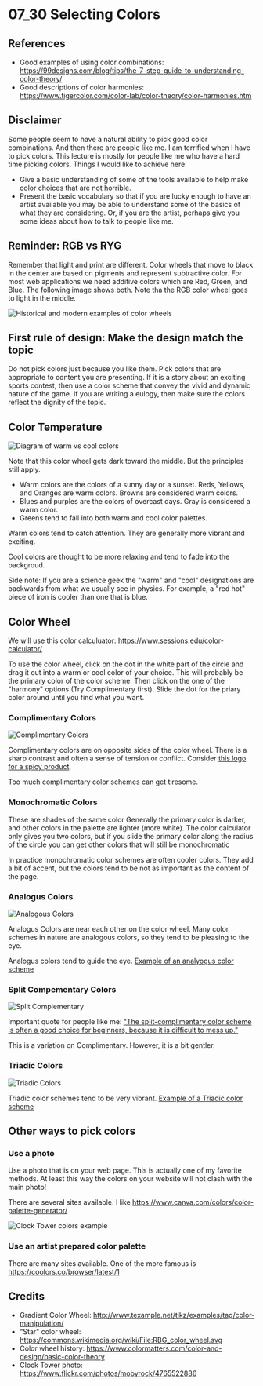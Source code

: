 # 07_30 Selecting Colors

## References

* Good examples of using color combinations: https://99designs.com/blog/tips/the-7-step-guide-to-understanding-color-theory/
* Good descriptions of color harmonies: https://www.tigercolor.com/color-lab/color-theory/color-harmonies.htm

## Disclaimer

Some people seem to have a natural ability to pick good color combinations.  And then there are people like me.  I am terrified when I have to pick colors.  This lecture is mostly for people like me who have a hard time picking colors.  Things I would like to achieve here:

* Give a basic understanding of some of the tools available to help make color choices that are not horrible.
* Present the basic vocabulary so that if you are lucky enough to have an artist available you may be able to understand some of the basics of what they are considering.  Or, if you are the artist, perhaps give you some ideas about how to talk to people like me.

## Reminder: RGB vs RYG

Remember that light and print are different.  Color wheels that move to black in the center are based on pigments and represent subtractive color.  For most web applications we need additive colors which are Red, Green, and Blue.  The following image shows both.  Note tha the RGB color wheel goes to light in the middle. 

![Historical and modern examples of color wheels](images/theory-wheel-history.jpg)

## First rule of design:  Make the design match the topic

Do not pick colors just because you like them.  Pick colors that are appropriate to content you are presenting.  If it is a story about an exciting sports contest, then use a color scheme that convey the vivid and dynamic nature of the game.  If you are writing a eulogy, then make sure the colors reflect the dignity of the topic.

## Color Temperature

![Diagram of warm vs cool colors](images/Warm-cool-Badge.jpg)

Note that this color wheel gets dark toward the middle.  But the principles still apply.

* Warm colors are the colors of a sunny day or a sunset.  Reds, Yellows, and Oranges are warm colors.  Browns are considered warm colors.
* Blues and purples are the colors of overcast days.  Gray is considered a warm color.
* Greens tend to fall into both warm and cool color palettes.

Warm colors tend to catch attention.  They are generally more vibrant and exciting.

Cool colors are thought to be more relaxing and tend to fade into the backgroud.

Side note:  If you are a science geek the "warm" and "cool" designations are backwards from what we usually see in physics.  For example, a "red hot" piece of iron is cooler than one that is blue.

## Color Wheel

We will use this color calculuator: https://www.sessions.edu/color-calculator/

To use the color wheel, click on the dot in the white part of the circle and drag it out into a warm or cool color of your choice.  This will probably be the primary color of the color scheme.  Then click on the one of the "harmony" options (Try Complimentary first). Slide the dot for the priary color around until you find what you want.

### Complimentary Colors

![Complimentary Colors](images/Complementary.gif)

Complimentary colors are on opposite sides of the color wheel.  There is a sharp contrast and often a sense of tension or conflict.  Consider [this logo for a spicy product](https://99designs-blog.imgix.net/blog/wp-content/uploads/2017/02/attachment_77636549-e1487960828594.jpg?auto=format&q=60&fit=max&w=930).

Too much complimentary color schemes can get tiresome.

### Monochromatic Colors

These are shades of the same color Generally the primary color is darker, and other colors in the palette are lighter (more white).  The color calculator only gives you two colors, but if you slide the primary color along the radius of the circle you can get other colors that will still be monochromatic

In practice monochromatic color schemes are often cooler colors.  They add a bit of accent, but the colors tend to be not as important as the content of the page.

### Analogus Colors

![Analogous Colors](images/Analogous.gif)

Analogus Colors are near each other on the color wheel.  Many color schemes in nature are analogous colors, so they tend to be pleasing to the eye.

Analogus colors tend to guide the eye.  [Example of an analyogus color scheme](https://99designs-blog.imgix.net/blog/wp-content/uploads/2017/02/Screen-Shot-2017-02-23-at-7.56.37-PM.png?auto=format&q=60&fit=max&w=930)

### Split Compementary Colors

![Split Complementary](images/SplitComplementary.gif)

Important quote for people like me: ["The split-complimentary color scheme is often a good choice for beginners, because it is difficult to mess up."](https://www.tigercolor.com/color-lab/color-theory/color-harmonies.htm)

This is a variation on Complimentary.  However, it is a bit gentler.

### Triadic Colors

![Triadic Colors](images/Triad.gif)

Triadic color schemes tend to be very vibrant.  [Example of a Triadic color scheme](https://99designs-blog.imgix.net/blog/wp-content/uploads/2017/02/have-it-your-way.jpg?auto=format&q=60&fit=max&w=930)

## Other ways to pick colors

### Use a photo

Use a photo that is on your web page.  This is actually one of my favorite methods.  At least this way the colors on your website will not clash with the main photo!

There are several sites available.  I like https://www.canva.com/colors/color-palette-generator/

![Clock Tower colors example](images/ClockTowerColors.png)

### Use an artist prepared color palette

There are many sites available.  One of the more famous is https://coolors.co/browser/latest/1

## Credits

* Gradient Color Wheel: http://www.texample.net/tikz/examples/tag/color-manipulation/
* "Star" color wheel: https://commons.wikimedia.org/wiki/File:RBG_color_wheel.svg
* Color wheel history: https://www.colormatters.com/color-and-design/basic-color-theory
* Clock Tower photo: https://www.flickr.com/photos/mobyrock/4765522886